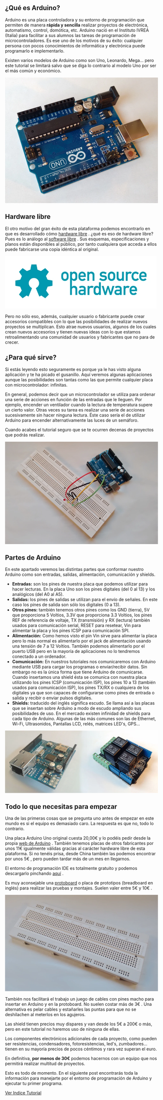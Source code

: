 ## ¿Qué es Arduino?

Arduino es una placa controladora y su entorno de programación que permiten de manera **rápida y sencilla** realizar proyectos de electrónica, automatismo, control, domótica, etc. Arduino nació en el Instituto IVREA (Italia) para facilitar a sus alumnos las tareas de programación de microcontroladores. Es ese uno de los motivos de su éxito: cualquier persona con pocos conocimientos de informática y electrónica puede programarlo e implementarlo.

Existen varios modelos de Arduino como son Uno, Leonardo, Mega... pero este tutorial se limitará salvo que se diga lo contrario al modelo Uno por ser el más común y económico.

![Imagen 0 en Tutorial Arduino: Introducción](./img01/arduino.webp)

## Hardware libre

El otro motivo del gran éxito de esta plataforma podemos encontrarlo en que es desarrollado cómo [hardware libre](https://es.wikipedia.org/wiki/Hardware_libre) . ¿qué es eso de hardware libre? Pues es lo análogo al [software libre](https://es.wikipedia.org/wiki/Software_libre) . Sus esquemas, especificaciones y planos están disponibles al público, por tanto cualquiera que acceda a ellos puede fabricarse una copia idéntica al original.

![Imagen 1 en Tutorial Arduino: Introducción](./img01/0512ca192dad10c7d0ccde7538a91a40.webp)

Pero no sólo eso, además, cualquier usuario o fabricante puede crear accesorios compatibles con lo que las posibilidades de realizar nuevos proyectos se multiplican. Esto atrae nuevos usuarios, algunos de los cuales crean nuevos accesorios y tienen nuevas ideas con lo que estamos retroalimentando una comunidad de usuarios y fabricantes que no para de crecer.

## ¿Para qué sirve?

Si estás leyendo esto seguramente es porque ya le has visto alguna aplicación y te ha picado el gusanillo. Aquí veremos algunas aplicaciones aunque las posibilidades son tantas como las que permite cualquier placa con microcontrolador: infinitas.

En general, podemos decir que un microcontrolador se utiliza para ordenar una serie de acciones en función de las entradas que le lleguen. Por ejemplo, encender un ventilador cuando la lectura de temperatura supere un cierto valor. Otras veces su tarea es realizar una serie de acciones sucesivamente sin hacer ninguna lectura. Éste caso sería el de utilizar Arduino para encender alternativamente las luces de un semáforo.

Cuando acabes el tutorial seguro que se te ocurren decenas de proyectos que podrás realizar.


![Imagen 2 en Tutorial Arduino: Introducción](./img01/31dfc1454c5cef73f59b675308c0518a.webp)

 

## Partes de Arduino

 

En este apartado veremos las distintas partes que conformar nuestro Arduino como son entradas, salidas, alimentación, comunicación y shields.

- **Entradas:** son los pines de nuestra placa que podemos utilizar para hacer lecturas. En la placa Uno son los pines digitales (del 0 al 13) y los analógicos (del A0 al A5).
- **Salidas:** los pines de salidas se utilizan para el envío de señales. En este caso los pines de salida son sólo los digitales (0 a 13).
- **Otros pines:** también tenemos otros pines como los GND (tierra), 5V que proporciona 5 Voltios, 3.3V que proporciona 3.3 Voltios, los pines REF de referencia de voltaje, TX (transmisión) y RX (lectura) también usados para comunicación serial, RESET para resetear, Vin para alimentar la placa y los pines ICSP para comunicación SPI.
- **Alimentación:** Como hemos visto el pin Vin sirve para alimentar la placa pero lo más normal es alimentarlo por el jack de alimentación usando una tensión de 7 a 12 Voltios. También podemos alimentarlo por el puerto USB pero en la mayoría de aplicaciones no lo tendremos conectado a un ordenador.
- **Comunicación:** En nuestros tutoriales nos comunicaremos con Arduino mediante USB para cargar los programas o enviar/recibir datos. Sin embargo no es la única forma que tiene Arduino de comunicarse. Cuando insertamos una shield ésta se comunica con nuestra placa utilizando los pines ICSP (comunicación ISP), los pines 10 a 13 (también usados para comunicación ISP), los pines TX/RX o cualquiera de los digitales ya que son capaces de configurarse como pines de entrada o salida y recibir o enviar pulsos digitales.
- **Shields:** traducido del inglés significa escudo. Se llama así a las placas que se insertan sobre Arduino a modo de escudo ampliando sus posibilidades de uso. En el mercado existen infinidad de shields para cada tipo de Arduino. Algunas de las más comunes son las de Ethernet, Wi-Fi, Ultrasonidos, Pantallas LCD, relés, matrices LED's, GPS...

![Imagen 3 en Tutorial Arduino: Introducción](./img01/7a04acc03d8adc9b0d83a2de5e53ef83.webp)

## Todo lo que necesitas para empezar

Una de las primeras cosas que se pregunta uno antes de empezar en este mundo es si el equipo es demasiado caro. La respuesta es que no, todo lo contrario.

Una placa Arduino Uno original cuesta 20,00€ y lo podéis pedir desde la propia [web de Arduino](https://store.arduino.cc/) . También tenemos placas de otros fabricantes por unos 11€ igualmente válidas gracias al carácter hardware libre de esta plataforma. Si no tenéis prisa, desde China también las podemos encontrar por unos 5€ , pero pueden tardar más de un mes en llegarnos.

El entorno de programación IDE es totalmente gratuito y podemos descargarlo pinchando [aquí](https://www.arduino.cc/en/Main/Software) .

Es muy aconsejable una [protoboard](https://es.wikipedia.org/wiki/Placa_de_pruebas) o placa de prototipos (breadboard en inglés) para realizar las pruebas y montajes. Suelen valer entre 5€ y 10€ .

![Imagen 4 en Tutorial Arduino: Introducción](./img01/96d8be811ad5d9e52dc747e0b766eb23.webp)

También nos facilitará el trabajo un juego de cables con pines macho para insertar en Arduino y en la protoboard. No suelen costar más de 3€ . Una alternativa es pelar cables y estañarles las puntas para que no se deshilachen al meterlos en los agujeros.

Las shield tienen precios muy dispares y van desde los 5€ a 200€ o más, pero en este tutorial no haremos uso de ninguna de ellas.

Los componentes electrónicos adicionales de cada proyecto, como pueden ser resistencias, condensadores, fotoresistencias, led's, zumbadores... tienen en su mayoría precios de pocos céntimos y rara vez superan el euro.

En definitiva, **por menos de 30€** podemos hacernos con un equipo que nos permitirá realizar multitud de proyectos.

Esto es todo de momento. En el siguiente post encontrarás toda la información para manejarte por el entorno de programación de Arduino y ejecutar tu primer programa.

[Ver Indice Tutorial](https://openwebinars.net/blog/tutorial-de-arduino/)